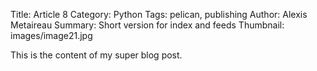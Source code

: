Title: Article 8
Category: Python
Tags: pelican, publishing
Author: Alexis Metaireau
Summary: Short version for index and feeds
Thumbnail: images/image21.jpg

This is the content of my super blog  post.
